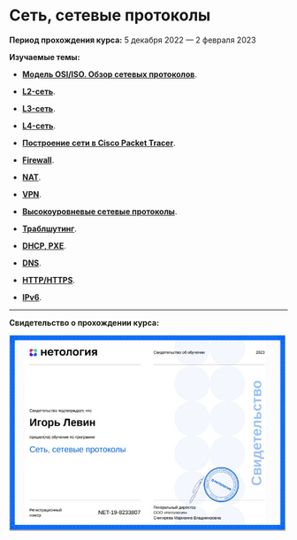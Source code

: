  # Сеть, сетевые протоколы

**Период прохождения курса:** 5 декабря 2022 — 2 февраля 2023

**Изучаемые темы:**

- [**Модель OSI/ISO. Обзор сетевых протоколов**](https://github.com/elekpow/netology/blob/main/net-net_protocol/lessons/lesson1.md).

- [**L2-сеть**](https://github.com/elekpow/netology/blob/main/net-net_protocol/lessons/lesson2.md).

- [**L3-сеть**](https://github.com/elekpow/netology/blob/main/net-net_protocol/lessons/lesson3.md).

- [**L4-сеть**](https://github.com/elekpow/netology/blob/main/net-net_protocol/lessons/lesson4.md).

- [**Построение сети в Cisco Packet Tracer**](https://github.com/elekpow/netology/blob/main/net-net_protocol/lessons/lesson14.md).

- [**Firewall**](https://github.com/elekpow/netology/blob/main/net-net_protocol/lessons/lesson5.md).

- [**NAT**](https://github.com/elekpow/netology/blob/main/net-net_protocol/lessons/lesson6.md).

- [**VPN**](https://github.com/elekpow/netology/blob/main/net-net_protocol/lessons/lesson7.md).

- [**Высокоуровневые сетевые протоколы**](https://github.com/elekpow/netology/blob/main/net-net_protocol/lessons/lesson8.md).

- [**Траблшутинг**](https://github.com/elekpow/netology/blob/main/net-net_protocol/lessons/lesson9.md).

- [**DHCP, PXE**](https://github.com/elekpow/netology/blob/main/net-net_protocol/lessons/lesson10.md).

- [**DNS**](https://github.com/elekpow/netology/blob/main/net-net_protocol/lessons/lesson11.md).

- [**HTTP/HTTPS**](https://github.com/elekpow/netology/blob/main/net-net_protocol/lessons/lesson12.md).

- [**IPv6**](https://github.com/elekpow/netology/blob/main/net-net_protocol/lessons/lesson13.md).


---

**Свидетельство о прохождении курса:**

<img src="https://github.com/elekpow/netology/blob/main/net-net_protocol/images/cert.jpg" alt="cert.jpg" border="0" width="500">
